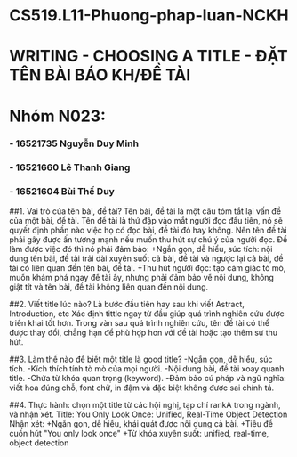 # CS519.L11-Phuong-phap-luan-NCKH
# WRITING - CHOOSING A TITLE - ĐẶT TÊN BÀI BÁO KH/ĐỀ TÀI
# Nhóm N023:
### - 16521735	Nguyễn Duy Minh
### - 16521660	Lê Thanh Giang
### - 16521604	Bùi Thế Duy

##1. Vai trò của tên bài, đề tài?
Tên bài, đề tài là một câu tóm tắt lại vấn đề của một bài, đề tài.
Tên đề tài là thứ đập vào mắt người đọc đầu tiên, nó sẽ quyết định phần nào việc họ có đọc bài, đề tài đó hay không.
Nên tên đề tài phải gây được ấn tượng mạnh nếu muốn thu hút sự chú ý của người đọc.
Để làm được việc đó thì nó phải đảm bảo:
+Ngắn gọn, dễ hiểu, súc tích: nội dung tên bài, đề tài trải dài xuyên suốt cả bài, đề tài và ngược lại cả bài, đề tài có liên quan đến tên bài, đề tài.
+Thu hút người đọc: tạo cảm giác tò mò, muốn khám phá ngay đề tài ấy, nhưng phải đảm bảo về nội dung, không giật tít và tên bài, đề tài không liên quan đến nội dung.


##2. Viết title lúc nào? Là bước đầu tiên hay sau khi viết Astract, Introduction, etc
Xác định tittle ngay từ đầu  giúp quá trình nghiên cứu được triển khai tốt hơn. Trong vàn sau quá trình nghiên cứu, tên đề tài có thể được thay đổi, chẳng hạn để phù hợp hơn với đề tài hoặc tạo thêm sự thu hút.

##3. Làm thế nào để biết một title là good title?
-Ngắn gọn, dễ hiểu, súc tích.
-Kích thích tính tò mò của mọi người.
-Nội dung bài, đề tài xoay quanh title.
-Chứa từ khóa quan trọng (keyword).
-Đảm bảo cú pháp và ngữ nghĩa: viết hoa đúng chỗ, font chữ, in đậm và đặc biệt không được sai chính tả.

##4. Thực hành: chọn một title từ các hội nghị, tạp chí rankA trong ngành, và nhận xét.
Title: You Only Look Once: Unified, Real-Time Object Detection
Nhận xét:
+Ngắn gọn, dễ hiểu, khái quát được nội dung cả bài.
+Tiêu đề cuốn hút "You only look once"
+Từ khóa xuyên suốt: unified, real-time, object detection
